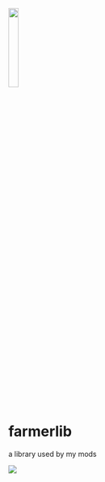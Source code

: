 <img src="https://raw.githubusercontent.com/transfarmer/farmerlib/1.15.2/resources/logo.png" width="20%"></img>

# farmerlib
a library used by my mods

[![](https://jitpack.io/v/transfarmer/farmerlib.svg)](https://jitpack.io/#transfarmer/farmerlib)
